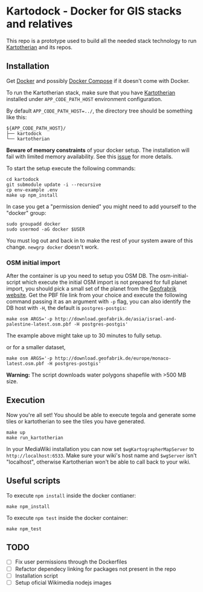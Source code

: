 # Kartodock - Docker for GIS stacks and relatives
This repo is a prototype used to build all the needed stack technology to run [Kartotherian](https://github.com/kartotherian/kartotherian) and its repos.

## Installation
Get [Docker](https://docs.docker.com/install/) and possibly [Docker Compose](https://docs.docker.com/compose/install/) if it doesn't come with Docker.

To run the Kartotherian stack, make sure that you have [Kartotherian](https://gerrit.wikimedia.org/r/admin/projects/mediawiki/services/kartotherian) installed under `APP_CODE_PATH_HOST` environment configuration.

By default `APP_CODE_PATH_HOST=../`, the directory tree should be something like this:

```
${APP_CODE_PATH_HOST}/
├── kartodock
└── kartotherian
```

**Beware of memory constraints** of your docker setup. The installation will fail with limited memory availability. See this [issue](https://github.com/thesocialdev/kartodock/issues/6) for more details.

To start the setup execute the following commands:
```shell
cd kartodock
git submodule update -i --recursive
cp env-example .env
make up npm_install
```

In case you get a "permission denied" you might need to add yourself to the "docker" group:
```shell
sudo groupadd docker
sudo usermod -aG docker $USER
```
You must log out and back in to make the rest of your system aware of this change. `newgrp docker` doesn't work.

### OSM initial import
After the container is up you need to setup you OSM DB. The osm-initial-script which execute the initial OSM import is not prepared for full planet import, you should pick a small set of the planet from the [Geofrabrik website](http://download.geofabrik.de/). Get the PBF file link from your choice and execute the following command passing it as an argument with `-p` flag, you can also identify the DB host with `-H`, the default is `postgres-postgis`:
```
make osm ARGS='-p http://download.geofabrik.de/asia/israel-and-palestine-latest.osm.pbf -H postgres-postgis'
```
The example above might take up to 30 minutes to fully setup.

or for a smaller dataset,
```
make osm ARGS='-p http://download.geofabrik.de/europe/monaco-latest.osm.pbf -H postgres-postgis'
```

**Warning:** The script downloads water polygons shapefile with >500 MB size.

## Execution
Now you're all set! You should be able to execute tegola and generate some tiles or kartotherian to see the tiles you have generated.

```
make up
make run_kartotherian
```

In your MediaWiki installation you can now set `$wgKartographerMapServer` to `http://localhost:6533`. Make sure your wiki's host name and `$wgServer` isn't "localhost", otherwise Kartotherian won't be able to call back to your wiki.

## Useful scripts

To execute `npm install` inside the docker contianer:
```
make npm_install
```

To execute `npm test` inside the docker container:
```
make npm_test
```

## TODO
- [ ] Fix user permissions through the Dockerfiles
- [ ] Refactor dependecy linking for packages not present in the repo
- [ ] Installation script
- [ ] Setup oficial Wikimedia nodejs images
